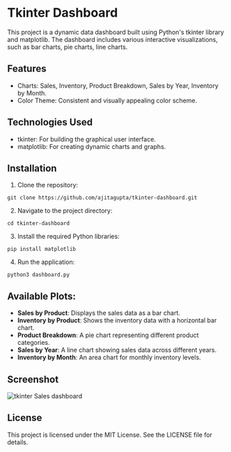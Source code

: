 # Tkinter Dashboard
This project is a dynamic data dashboard built using Python's tkinter library and matplotlib. The dashboard includes various interactive visualizations, such as bar charts, pie charts, line charts.

## Features
- Charts: Sales, Inventory, Product Breakdown, Sales by Year, Inventory by Month.
- Color Theme: Consistent and visually appealing color scheme.

## Technologies Used
- tkinter: For building the graphical user interface.
- matplotlib: For creating dynamic charts and graphs.

## Installation
1. Clone the repository:

``git clone https://github.com/ajitagupta/tkinter-dashboard.git``

2. Navigate to the project directory:

``cd tkinter-dashboard``

3. Install the required Python libraries:

``pip install matplotlib``

4. Run the application:

``python3 dashboard.py``

## Available Plots:
- **Sales by Product**: Displays the sales data as a bar chart.
- **Inventory by Product**: Shows the inventory data with a horizontal bar chart.
- **Product Breakdown**: A pie chart representing different product categories.
- **Sales by Year**: A line chart showing sales data across different years.
- **Inventory by Month**: An area chart for monthly inventory levels.

## Screenshot

![tkinter Sales dashboard](https://i.ibb.co/SDjXKRh/tkinter-dashboard.png "Sales Dashboard in tkinter")


## License
This project is licensed under the MIT License. See the LICENSE file for details.
